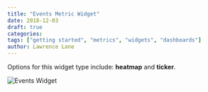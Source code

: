 ```yaml
---
title: "Events Metric Widget"
date: 2018-12-03
draft: true
categories:
tags: ["getting started", "metrics", "widgets", "dashboards"]
author: Lawrence Lane
---
```

Options for this widget type include: **heatmap** and **ticker**.

![Events Widget](/images/events-widget/events-widget.png)

